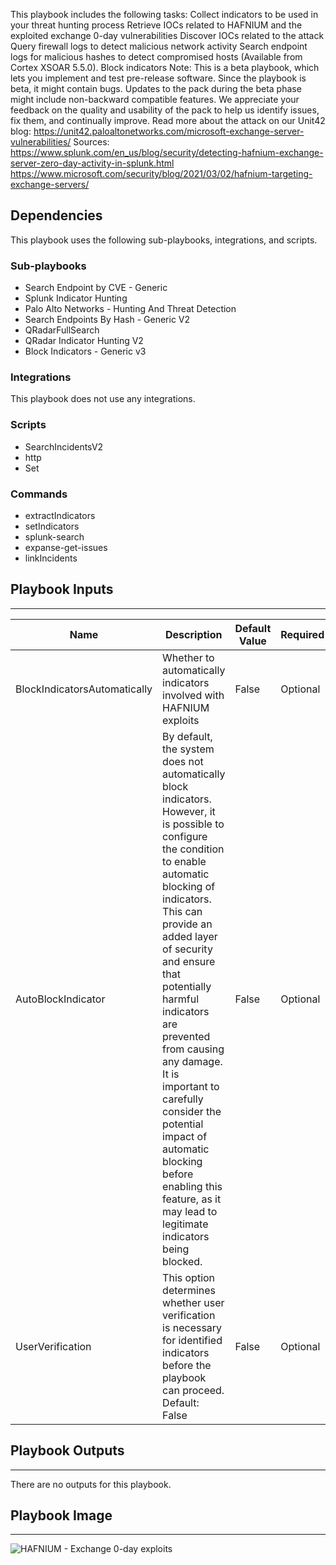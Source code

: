 This playbook includes the following tasks:
Collect indicators to be used in your threat hunting process Retrieve IOCs related to HAFNIUM and the exploited exchange 0-day vulnerabilities Discover IOCs related to the attack Query firewall logs to detect malicious network activity Search endpoint logs for malicious hashes to detect compromised hosts (Available from Cortex XSOAR 5.5.0). Block indicators Note: This is a beta playbook, which lets you implement and test pre-release software. Since the playbook is beta, it might contain bugs. Updates to the pack during the beta phase might include non-backward compatible features. We appreciate your feedback on the quality and usability of the pack to help us identify issues, fix them, and continually improve. Read more about the attack on our Unit42 blog: https://unit42.paloaltonetworks.com/microsoft-exchange-server-vulnerabilities/ Sources: https://www.splunk.com/en_us/blog/security/detecting-hafnium-exchange-server-zero-day-activity-in-splunk.html https://www.microsoft.com/security/blog/2021/03/02/hafnium-targeting-exchange-servers/

## Dependencies

This playbook uses the following sub-playbooks, integrations, and scripts.

### Sub-playbooks

* Search Endpoint by CVE - Generic
* Splunk Indicator Hunting
* Palo Alto Networks - Hunting And Threat Detection
* Search Endpoints By Hash - Generic V2
* QRadarFullSearch
* QRadar Indicator Hunting V2
* Block Indicators - Generic v3

### Integrations

This playbook does not use any integrations.

### Scripts

* SearchIncidentsV2
* http
* Set

### Commands

* extractIndicators
* setIndicators
* splunk-search
* expanse-get-issues
* linkIncidents

## Playbook Inputs

---

| **Name** | **Description** | **Default Value** | **Required** |
| --- | --- | --- | --- |
| BlockIndicatorsAutomatically | Whether to automatically indicators involved with HAFNIUM exploits | False | Optional |
| AutoBlockIndicator | By default, the system does not automatically block indicators. However, it is possible to configure the condition to enable automatic blocking of indicators. This can provide an added layer of security and ensure that potentially harmful indicators are prevented from causing any damage. It is important to carefully consider the potential impact of automatic blocking before enabling this feature, as it may lead to legitimate indicators being blocked. | False | Optional |
| UserVerification | This option determines whether user verification is necessary for identified indicators before the playbook can proceed. Default: False | False | Optional |

## Playbook Outputs

---
There are no outputs for this playbook.

## Playbook Image

---

![HAFNIUM - Exchange 0-day exploits](../doc_files/HAFNIUM_-_Exchange_0-day_exploits.png)
